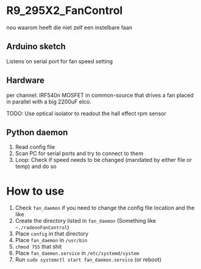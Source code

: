 # R9_295X2_FanControl
nou waarom heeft die niet zelf een instelbare faan

## Arduino sketch
Listens on serial port for fan speed setting

## Hardware
per channel: IRF540n MOSFET in common-source that drives a fan placed in parallel with a big 2200uF elco.

TODO: Use optical isolator to readout the hall effect rpm sensor

## Python daemon
1.    Read config file
2.    Scan PC for serial ports and try to connect to them
3.    Loop: Check if speed needs to be changed (mandated by either file or temp) and do so

# How to use
1. Check `fan_daemon` if you need to change the config file location and the like
2. Create the directory listed in `fan_daemon` (Something like `~./radeonFanControl`)
3. Place `config` in that directory
4. Place `fan_daemon` in `/usr/bin`
5. `chmod 755` that shit
6. Place `fan_daemon.service` in `/etc/systemd/system`
7. Run `sudo systemctl start fan_daemon.service` (or reboot)
